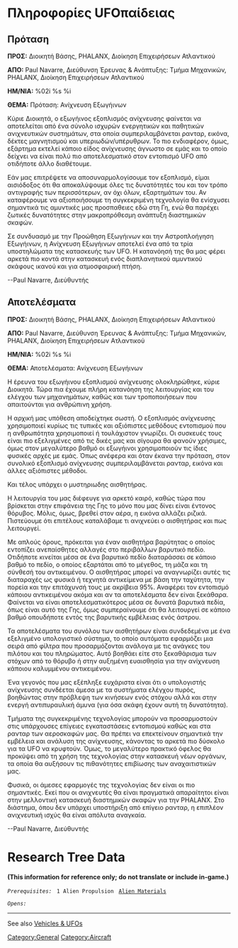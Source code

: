 # Πληροφορίες UFOπαίδειας

## Πρόταση

**ΠΡΟΣ:** Διοικητή Βάσης, PHALANX, Διοίκηση Επιχειρήσεων Ατλαντικού

**ΑΠΟ:** Paul Navarre, Διεύθυνση Έρευνας & Ανάπτυξης: Τμήμα Μηχανικών,
PHALANX, Διοίκηση Επιχειρήσεων Ατλαντικού

**ΗΜ/ΝΙΑ:** %02i %s %i

**ΘΕΜΑ:** Πρόταση: Ανίχνευση Εξωγήινων

Κύριε Διοικητά, ο εξωγήινος εξοπλισμός ανίχνευσης φαίνεται να
αποτελείται από ένα σύνολο ισχυρών ενεργητικών και παθητικών
ανιχνευτικών συστημάτων, στα οποία συμπεριλαμβάνεται ρανταρ, εικόνα,
δέκτες μαγνητισμού και υπεριωδών/υπέρυθρων. Το πιο ενδιαφέρον, όμως,
εξάρτημα εκτελεί κάποιο είδος ανίχνευσης άγνωστο σε εμάς και το οποίο
δείχνει να είναι πολύ πιο αποτελεσματικό στον εντοπισμό UFO από
οτιδήποτε άλλο διαθέτουμε.

Εάν μας επιτρέψετε να αποσυναρμολογίσουμε τον εξοπλισμό, είμαι
αισιόδοξος ότι θα αποκαλύψουμε όλες τις δυνατότητές του και τον τρόπο
αντιγραφής των περισσότερων, αν όχι όλων, εξαρτημάτων του. Αν
καταφέρουμε να αξιοποιήσουμε τη συγκεκριμένη τεχνολογία θα ενίσχυσει
σημαντικά τις αμυντικές μας προσπαθειες εδώ στη Γη, ενώ θα παρέχει
ζωτικές δυνατότητες στην μακροπρόθεσμη ανάπτυξη διαστημικών σκαφών.

Σε συνδυασμό με την Προώθηση Εξωγήινων και την Αστροπλοήγηση Εξωγήινων,
η Ανίχνευση Εξωγήινων αποτελεί ένα από τα τρία υποστηλώματα της
κατασκευής των UFO. Η κατανόησή της θα μας φέρει αρκετά πιο κοντά στην
κατασκευή ενός διαπλανητικού αμυντικού σκάφους ικανού και για
ατμοσφαιρική πτήση.

--Paul Navarre, Διεύθυντής

## Αποτελέσματα

**ΠΡΟΣ:** Διοικητή Βάσης, PHALANX, Διοίκηση Επιχειρήσεων Ατλαντικού

**ΑΠΟ:** Paul Navarre, Διεύθυνση Έρευνας & Ανάπτυξης: Τμήμα Μηχανικών,
PHALANX, Διοίκηση Επιχειρήσεων Aτλαντικού

**ΗΜ/ΝΙΑ:** %02i %s %i

**ΘΕΜΑ:** Αποτελέσματα: Ανίχνευση Εξωγήινων

Η έρευνα του εξωγήινου εξοπλισμού ανίχνευσης ολοκληρώθηκε, κύριε
Διοικητά. Τώρα πια έχουμε πλήρη κατανόηση της λειτουργίας και του
ελέγχου των μηχανημάτων, καθώς και των τροποποιήσεων που απαιτούνται για
ανθρώπινη χρήση.

Η αρχική μας υπόθεση αποδείχτηκε σωστή. Ο εξοπλισμός ανίχνευσης
χρησιμοποιεί κυρίως τις τυπικές και αξιόπιστες μεθόδους εντοπισμού που η
ανθρωπότητα χρησιμοποιεί ή τουλάχιστον γνωρίζει. Οι συσκευές τους είναι
πιο εξελιγμένες από τις δικές μας και σίγουρα θα φανούν χρήσιμες, όμως
στον μεγαλύτερο βαθμό οι εξωγήινοι χρησιμοποιούν τις ίδιες φυσικές αρχές
με εμάς. Όπως ανέφερα και όταν έκανα την πρόταση, στον συνολικό
εξοπλισμό ανίχνευσης συμπεριλαμβάνεται ρανταρ, εικόνα και άλλες
αξιόπιστες μέθοδοι.

Και τέλος υπάρχει ο μυστηριωδης αισθητήρας.

Η λειτουργία του μας διέφευγε για αρκετό καιρό, καθώς τώρα που βρίσκεται
στην επιφάνεια της Γης το μόνο που μας δίνει είναι έντονος θόρυβος.
Μόλις, όμως, βρεθεί στον αέρα, η εικόνα αλλάζει ριζικά. Πιστεύουμε ότι
επιτέλους καταλάβαμε τι ανιχνεύει ο αισθητήρας και πως λειτουργεί.

Με απλούς όρους, πρόκειται για έναν αισθητήρα βαρύτητας ο οποίος
εντοπίζει ανεπαίσθητες αλλαγές στο περιβάλλων βαρυτικό πεδίο. Οτιδήποτε
κινείται μέσα σε ένα βαρυτικό πεδίο διαταράσσει σε κάποιο βαθμό το
πεδίο, ο οποίος εξαρτάται από το μέγεθος, τη μάζα και τη σύνθεσή του
αντικειμένου. Ο αισθητήρας μπορεί να αναγνωρίζει αυτές τις διαταραχές ως
φυσικά ή τεχνητά αντικείμενα με βάση την ταχύτητα, την πορεία και την
επιτάχυνσή τους με ακρίβεια 95%. Αναφέρει τον εντοπισμό κάποιου
αντικειμένου ακόμα και αν τα αποτελέσματα δεν είναι ξεκάθαρα. Φαίνεται
να είναι αποτελεσματικότερος μέσα σε δυνατά βαρυτικά πεδία, όπως είναι
αυτό της Γης, όμως συμπεραίνουμε ότι θα λειτουργεί σε κάποιο βαθμό
οπουδήποτε εντός της βαρυτικής εμβέλειας ενός άστρου.

Τα αποτελέσματα του συνόλου των αισθητήρων είναι συνδεδεμένα με ένα
εξελιγμένο υπολογιστικό σύστημα, το οποίο αυτόματα εφαρμόζει μια σειρά
από φίλτρα που προσαρμόζονται ανάλογα με τις ανάγκες του πιλότου και του
πληρώματος. Αυτό βοηθάει είτε στο ξεκαθάρισμα των στόχων από το θόρυβο ή
στην αυξημένη ευαισθησία για την ανίχνευση κάποιου καλυμμένου
αντικειμένου.

Ένα γεγονός που μας εξέπληξε ευχάριστα είναι ότι ο υπολογιστής
ανίχνευσης συνδέεται άμεσα με τα συστήματα ελέγχου πυρός, βοηθώντας στην
πρόβλεψη των κινήσεων ενός στόχου αλλά και στην ενεργή αντιπυραυλική
άμυνα (για όσα σκάφη έχουν αυτή τη δυνατότητα).

Τμήματα της συγκεκριμένης τεχνολογίας μπορούν να προσαρμοστούν στις
υπάρχουσες επίγειες εγκαταστάσεις εντοπισμού καθώς και στα ρανταρ των
αεροσκαφών μας. Θα πρέπει να επεκτείνουν σημαντικά την εμβέλεια και
ανάλυση της ανίχνευσης, κάνοντας το αρκετά πιο δύσκολο για τα UFO να
κρυφτούν. Όμως, το μεγαλύτερο πρακτικό όφελος θα προκύψει από τη χρήση
της τεχνολογίας στην κατασκευή νέων οργάνων, τα οποία θα αυξήσουν τις
πιθανότητες επιβίωσης των αναχαιτιστικών μας.

Φυσικά, οι άμεσες εφαρμογές της τεχνολογίας δεν είναι οι πιο σημαντικές.
Εκεί που οι ανιχνευτές θα είναι πραγματικά απαραίτητοι είναι στην
μελλοντική κατασκευή διαστημικών σκαφών για την PHALANX. Στο διάστημα,
όπου δεν υπάρχει υποστήριξη από επίγειο ρανταρ, η επιπλέον ανιχνευτική
ισχύς θα είναι απόλυτα αναγκαία.

--Paul Navarre, Διεύθυντής

# Research Tree Data

**(This information for reference only; do not translate or include
in-game.)**

*`Prerequisites:`*
` 1 Alien Propulsion`
` `[`Alien Materials`](Research/Alien_Materials "wikilink")

*`Opens:`*

------------------------------------------------------------------------

See also [Vehicles & UFOs](Vehicles_&_UFOs "wikilink")

[Category:General](Category:General "wikilink")
[Category:Aircraft](Category:Aircraft "wikilink")